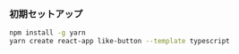 ### 初期セットアップ

```sh
npm install -g yarn
yarn create react-app like-button --template typescript
```

